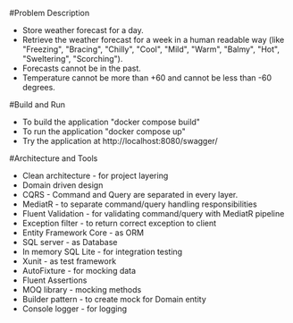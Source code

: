 #Problem Description
- Store weather forecast for a day.
- Retrieve the weather forecast for a week in a human readable way (like "Freezing", "Bracing", "Chilly", "Cool", "Mild", "Warm", "Balmy", "Hot", "Sweltering", "Scorching").
- Forecasts cannot be in the past.
- Temperature cannot be more than +60 and cannot be less than -60 degrees.

#Build and Run
- To build the application "docker compose build"
- To run the application "docker compose up"
- Try the application at http://localhost:8080/swagger/

#Architecture and Tools
- Clean architecture - for project layering
- Domain driven design
- CQRS - Command and Query are separated in every layer. 
- MediatR - to separate command/query handling responsibilities
- Fluent Validation -  for validating command/query with MediatR pipeline
- Exception filter - to return correct exception to client
- Entity Framework Core - as ORM
- SQL server - as Database
- In memory SQL Lite - for integration testing
- Xunit - as test framework
- AutoFixture - for mocking data
- Fluent Assertions 
- MOQ library - mocking methods
- Builder pattern - to create mock for Domain entity
- Console logger - for logging

